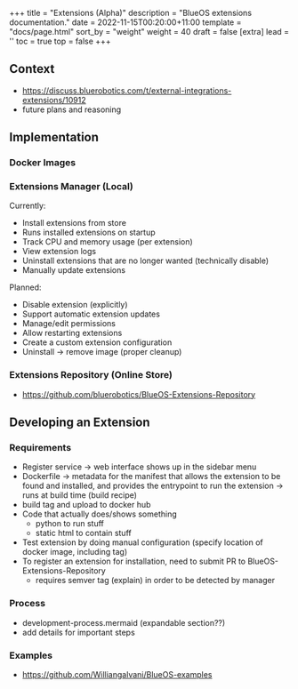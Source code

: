 +++
title = "Extensions (Alpha)"
description = "BlueOS extensions documentation."
date = 2022-11-15T00:20:00+11:00
template = "docs/page.html"
sort_by = "weight"
weight = 40
draft = false
[extra]
lead = ''
toc = true
top = false
+++

## Context

- https://discuss.bluerobotics.com/t/external-integrations-extensions/10912
- future plans and reasoning

## Implementation

### Docker Images

### Extensions Manager (Local)

Currently:
- Install extensions from store
- Runs installed extensions on startup
- Track CPU and memory usage (per extension)
- View extension logs
- Uninstall extensions that are no longer wanted (technically disable)
- Manually update extensions

Planned:
- Disable extension (explicitly)
- Support automatic extension updates
- Manage/edit permissions
- Allow restarting extensions
- Create a custom extension configuration
- Uninstall -> remove image (proper cleanup)

### Extensions Repository (Online Store)

- https://github.com/bluerobotics/BlueOS-Extensions-Repository

## Developing an Extension

### Requirements

- Register service -> web interface shows up in the sidebar menu
- Dockerfile -> metadata for the manifest that allows the extension to be found and installed, and provides the entrypoint to run the extension -> runs at build time (build recipe)
- build tag and upload to docker hub
- Code that actually does/shows something
   - python to run stuff
   - static html to contain stuff
- Test extension by doing manual configuration (specify location of docker image, including tag)
- To register an extension for installation, need to submit PR to BlueOS-Extensions-Repository
   - requires semver tag (explain) in order to be detected by manager

### Process

- development-process.mermaid (expandable section??)
- add details for important steps

### Examples

- https://github.com/Williangalvani/BlueOS-examples
